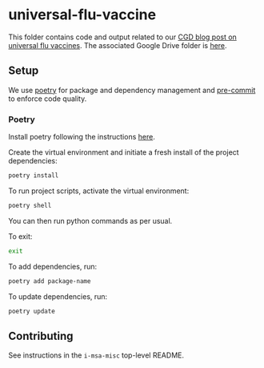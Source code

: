 # universal-flu-vaccine

This folder contains code and output related to our [CGD blog post on universal flu vaccines](https://www.cgdev.org/blog/hhs-dont-put-all-your-vaccine-shots-egg-basket). The associated Google Drive folder is [here](https://drive.google.com/drive/folders/1l_tNzOyjCZHjwSIyb4T8dAfPXyqtLYS0?usp=drive_link).


## Setup

We use [poetry](https://python-poetry.org/) for package and dependency management and [pre-commit](https://pre-commit.com/) to enforce code quality.

### Poetry

Install poetry following the instructions [here](https://python-poetry.org/docs/#installation).

Create the virtual environment and initiate a fresh install of the project dependencies:
```bash
poetry install
```

To run project scripts, activate the virtual environment:
```bash
poetry shell
```

You can then run python commands as per usual.

To exit:
```bash
exit
```

To add dependencies, run:
```bash
poetry add package-name
```

To update dependencies, run:
```bash
poetry update
```

## Contributing

See instructions in the `i-msa-misc` top-level README.

